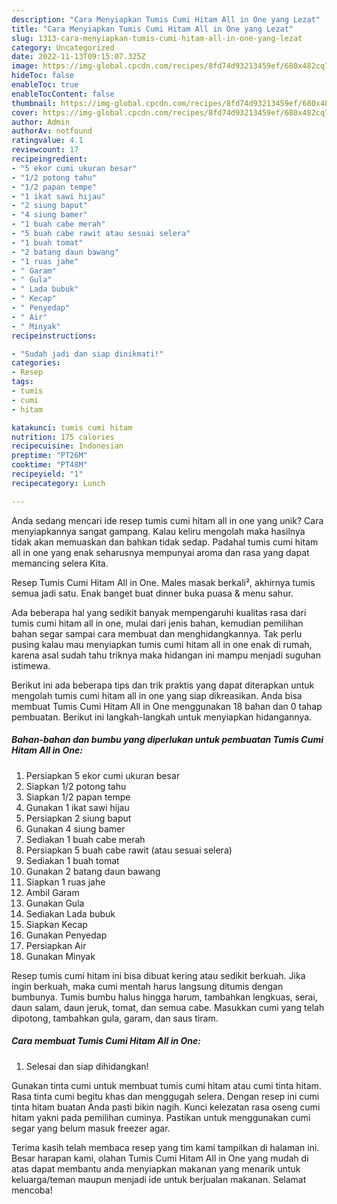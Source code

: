 ```yaml
---
description: "Cara Menyiapkan Tumis Cumi Hitam All in One yang Lezat"
title: "Cara Menyiapkan Tumis Cumi Hitam All in One yang Lezat"
slug: 1313-cara-menyiapkan-tumis-cumi-hitam-all-in-one-yang-lezat
category: Uncategorized
date: 2022-11-13T09:15:07.325Z
image: https://img-global.cpcdn.com/recipes/8fd74d93213459ef/680x482cq70/tumis-cumi-hitam-all-in-one-foto-resep-utama.jpg
hideToc: false
enableToc: true
enableTocContent: false
thumbnail: https://img-global.cpcdn.com/recipes/8fd74d93213459ef/680x482cq70/tumis-cumi-hitam-all-in-one-foto-resep-utama.jpg
cover: https://img-global.cpcdn.com/recipes/8fd74d93213459ef/680x482cq70/tumis-cumi-hitam-all-in-one-foto-resep-utama.jpg
author: Admin
authorAv: notfound
ratingvalue: 4.1
reviewcount: 17
recipeingredient:
- "5 ekor cumi ukuran besar"
- "1/2 potong tahu"
- "1/2 papan tempe"
- "1 ikat sawi hijau"
- "2 siung baput"
- "4 siung bamer"
- "1 buah cabe merah"
- "5 buah cabe rawit atau sesuai selera"
- "1 buah tomat"
- "2 batang daun bawang"
- "1 ruas jahe"
- " Garam"
- " Gula"
- " Lada bubuk"
- " Kecap"
- " Penyedap"
- " Air"
- " Minyak"
recipeinstructions:

- "Sudah jadi dan siap dinikmati!"
categories:
- Resep
tags:
- tumis
- cumi
- hitam

katakunci: tumis cumi hitam 
nutrition: 175 calories
recipecuisine: Indonesian
preptime: "PT26M"
cooktime: "PT48M"
recipeyield: "1"
recipecategory: Lunch

---
```





Anda sedang mencari ide resep tumis cumi hitam all in one yang unik? Cara menyiapkannya sangat gampang. Kalau keliru mengolah maka hasilnya tidak akan memuaskan dan bahkan tidak sedap. Padahal tumis cumi hitam all in one yang enak seharusnya mempunyai aroma dan rasa yang dapat memancing selera Kita.





Resep Tumis Cumi Hitam All in One. Males masak berkali², akhirnya tumis semua jadi satu. Enak banget buat dinner buka puasa &amp; menu sahur.

Ada beberapa hal yang sedikit banyak mempengaruhi kualitas rasa dari tumis cumi hitam all in one, mulai dari jenis bahan, kemudian pemilihan bahan segar sampai cara membuat dan menghidangkannya. Tak perlu pusing kalau mau menyiapkan tumis cumi hitam all in one enak di rumah, karena asal sudah tahu triknya maka hidangan ini mampu menjadi suguhan istimewa.






Berikut ini ada beberapa tips dan trik praktis yang dapat diterapkan untuk mengolah tumis cumi hitam all in one yang siap dikreasikan. Anda bisa membuat Tumis Cumi Hitam All in One menggunakan 18 bahan dan 0 tahap pembuatan. Berikut ini langkah-langkah untuk menyiapkan hidangannya.

<!--inarticleads1-->

##### Bahan-bahan dan bumbu yang diperlukan untuk pembuatan Tumis Cumi Hitam All in One:

1. Persiapkan 5 ekor cumi ukuran besar
1. Siapkan 1/2 potong tahu
1. Siapkan 1/2 papan tempe
1. Gunakan 1 ikat sawi hijau
1. Persiapkan 2 siung baput
1. Gunakan 4 siung bamer
1. Sediakan 1 buah cabe merah
1. Persiapkan 5 buah cabe rawit (atau sesuai selera)
1. Sediakan 1 buah tomat
1. Gunakan 2 batang daun bawang
1. Siapkan 1 ruas jahe
1. Ambil  Garam
1. Gunakan  Gula
1. Sediakan  Lada bubuk
1. Siapkan  Kecap
1. Gunakan  Penyedap
1. Persiapkan  Air
1. Gunakan  Minyak


Resep tumis cumi hitam ini bisa dibuat kering atau sedikit berkuah. Jika ingin berkuah, maka cumi mentah harus langsung ditumis dengan bumbunya. Tumis bumbu halus hingga harum, tambahkan lengkuas, serai, daun salam, daun jeruk, tomat, dan semua cabe. Masukkan cumi yang telah dipotong, tambahkan gula, garam, dan saus tiram. 

<!--inarticleads2-->

##### Cara membuat Tumis Cumi Hitam All in One:


1. Selesai dan siap dihidangkan!

Gunakan tinta cumi untuk membuat tumis cumi hitam atau cumi tinta hitam. Rasa tinta cumi begitu khas dan menggugah selera. Dengan resep ini cumi tinta hitam buatan Anda pasti bikin nagih. Kunci kelezatan rasa oseng cumi hitam yakni pada pemilihan cuminya. Pastikan untuk menggunakan cumi segar yang belum masuk freezer agar. 

Terima kasih telah membaca resep yang tim kami tampilkan di halaman ini. Besar harapan kami, olahan Tumis Cumi Hitam All in One yang mudah di atas dapat membantu anda menyiapkan makanan yang menarik untuk keluarga/teman maupun menjadi ide untuk berjualan makanan. Selamat mencoba!
